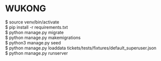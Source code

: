 # WUKONG
$ source venv/bin/activate  
$ pip install -r requirements.txt    
$ python manage.py migrate  
$ python manage.py makemigrations  
$ python3 manage.py seed  
$ python manage.py loaddata tickets/tests/fixtures/default_superuser.json  
$ python manage.py runserver  

